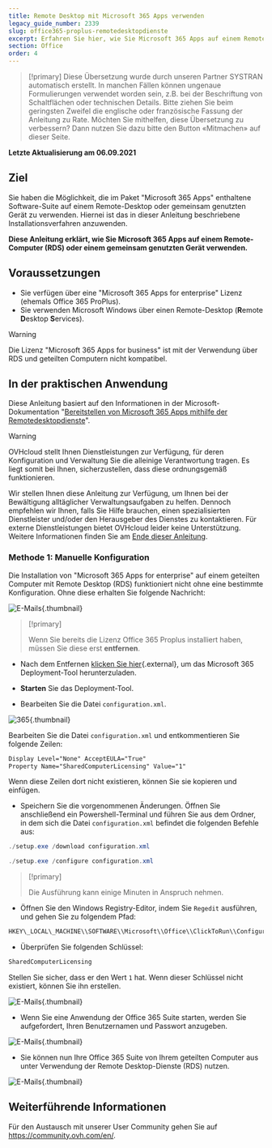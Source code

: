 ```yaml
---
title: Remote Desktop mit Microsoft 365 Apps verwenden
legacy_guide_number: 2339
slug: office365-proplus-remotedesktopdienste
excerpt: Erfahren Sie hier, wie Sie Microsoft 365 Apps auf einem Remote- (RDS) oder einem gemeinsam genutzten Desktop verwenden
section: Office
order: 4
---
```


> [!primary]
> Diese Übersetzung wurde durch unseren Partner SYSTRAN automatisch erstellt. In manchen Fällen können ungenaue Formulierungen verwendet worden sein, z.B. bei der Beschriftung von Schaltflächen oder technischen Details. Bitte ziehen Sie beim geringsten Zweifel die englische oder französische Fassung der Anleitung zu Rate. Möchten Sie mithelfen, diese Übersetzung zu verbessern? Dann nutzen Sie dazu bitte den Button «Mitmachen» auf dieser Seite.
>

**Letzte Aktualisierung am 06.09.2021**

## Ziel

Sie haben die Möglichkeit, die im Paket "Microsoft 365 Apps" enthaltene Software-Suite auf einem Remote-Desktop oder gemeinsam genutzten Gerät zu verwenden. Hiernei ist das in dieser Anleitung beschriebene Installationsverfahren anzuwenden.

**Diese Anleitung erklärt, wie Sie Microsoft 365 Apps auf einem Remote-Computer (RDS) oder einem gemeinsam genutzten Gerät verwenden.**

## Voraussetzungen

- Sie verfügen über eine "Microsoft 365 Apps for enterprise" Lizenz (ehemals Office 365 ProPlus).
- Sie verwenden Microsoft Windows über einen Remote-Desktop (**R**emote **D**esktop **S**ervices).

> [!warning]
>
> Die Lizenz "Microsoft 365 Apps for business" ist mit der Verwendung über RDS und geteilten Computern nicht kompatibel.
> 

## In der praktischen Anwendung

Diese Anleitung basiert auf den Informationen in der Microsoft-Dokumentation "[Bereitstellen von Microsoft 365 Apps mithilfe der Remotedesktopdienste](https://docs.microsoft.com/de-de/deployoffice/deploy-microsoft-365-apps-remote-desktop-services)".

> [!warning]
>
> OVHcloud stellt Ihnen Dienstleistungen zur Verfügung, für deren Konfiguration und Verwaltung Sie die alleinige Verantwortung tragen. Es liegt somit bei Ihnen, sicherzustellen, dass diese ordnungsgemäß funktionieren.
> 
> Wir stellen Ihnen diese Anleitung zur Verfügung, um Ihnen bei der Bewältigung alltäglicher Verwaltungsaufgaben zu helfen. Dennoch empfehlen wir Ihnen, falls Sie Hilfe brauchen, einen spezialisierten Dienstleister und/oder den Herausgeber des Dienstes zu kontaktieren. Für externe Dienstleistungen bietet OVHcloud leider keine Unterstützung. Weitere Informationen finden Sie am [Ende dieser Anleitung](#gofurther).
> 

### Methode 1: Manuelle Konfiguration

Die Installation von "Microsoft 365 Apps for enterprise" auf einem geteilten Computer mit Remote Desktop (RDS) funktioniert nicht ohne eine bestimmte Konfiguration. Ohne diese erhalten Sie folgende Nachricht:

![E-Mails](images/4717.png){.thumbnail}

> [!primary]
>
> Wenn Sie bereits die Lizenz Office 365 Proplus installiert haben, müssen Sie diese erst **entfernen**.
>

- Nach dem Entfernen [klicken Sie hier](https://www.microsoft.com/en-gb/download/details.aspx?id=49117){.external}, um das Microsoft 365 Deployment-Tool herunterzuladen.


- **Starten** Sie das Deployment-Tool.


- Bearbeiten Sie die Datei `configuration.xml`.

![365](images/4720.png){.thumbnail}

Bearbeiten Sie die Datei `configuration.xml` und entkommentieren Sie folgende Zeilen:

```xml
Display Level="None" AcceptEULA="True"
Property Name="SharedComputerLicensing" Value="1"
```

Wenn diese Zeilen dort nicht existieren, können Sie sie kopieren und einfügen.

- Speichern Sie die vorgenommenen Änderungen. Öffnen Sie anschließend ein Powershell-Terminal und führen Sie aus dem Ordner, in dem sich die Datei `configuration.xml` befindet die folgenden Befehle aus:

```powershell
./setup.exe /download configuration.xml
```

```powershell
./setup.exe /configure configuration.xml
```

> [!primary]
>
> Die Ausführung kann einige Minuten in Anspruch nehmen.

- Öffnen Sie den Windows Registry-Editor, indem Sie `Regedit` ausführen, und gehen Sie zu folgendem Pfad:

```powershell
HKEY\_LOCAL\_MACHINE\\SOFTWARE\\Microsoft\\Office\\ClickToRun\\Configuration
```

- Überprüfen Sie folgenden Schlüssel:

```powershell
SharedComputerLicensing
```

Stellen Sie sicher, dass er den Wert `1` hat. Wenn dieser Schlüssel nicht existiert, können Sie ihn erstellen.

![E-Mails](images/4723.png){.thumbnail}

- Wenn Sie eine Anwendung der Office 365 Suite starten, werden Sie aufgefordert, Ihren Benutzernamen und Passwort anzugeben.

![E-Mails](images/4724.png){.thumbnail}

- Sie können nun Ihre Office 365 Suite von Ihrem geteilten Computer aus unter Verwendung der Remote Desktop-Dienste (RDS) nutzen.


![E-Mails](images/4726.png){.thumbnail}


## Weiterführende Informationen <a name="gofurther"></a>

Für den Austausch mit unserer User Community gehen Sie auf <https://community.ovh.com/en/>.
